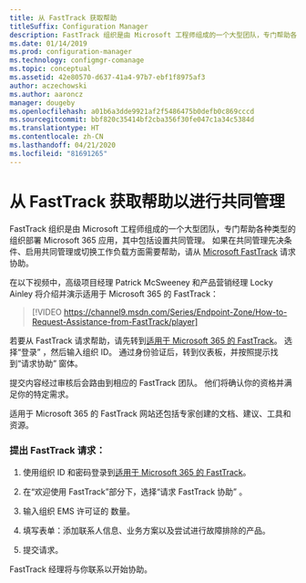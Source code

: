 ```yaml
---
title: 从 FastTrack 获取帮助
titleSuffix: Configuration Manager
description: FastTrack 组织是由 Microsoft 工程师组成的一个大型团队，专门帮助各种类型的组织部署 Microsoft 365
ms.date: 01/14/2019
ms.prod: configuration-manager
ms.technology: configmgr-comanage
ms.topic: conceptual
ms.assetid: 42e80570-d637-41a4-97b7-ebf1f8975af3
author: aczechowski
ms.author: aaroncz
manager: dougeby
ms.openlocfilehash: a01b6a3dde9921af2f5486475b0defb0c869cccd
ms.sourcegitcommit: bbf820c35414bf2cba356f30fe047c1a34c5384d
ms.translationtype: HT
ms.contentlocale: zh-CN
ms.lasthandoff: 04/21/2020
ms.locfileid: "81691265"
---
```

# <a name="get-help-from-fasttrack-for-co-management"></a>从 FastTrack 获取帮助以进行共同管理

FastTrack 组织是由 Microsoft 工程师组成的一个大型团队，专门帮助各种类型的组织部署 Microsoft 365 应用，其中包括设置共同管理。 如果在共同管理先决条件、启用共同管理或切换工作负载方面需要帮助，请从 [Microsoft FastTrack](https://Microsoft.com/FastTrack/) 请求协助。 

在以下视频中，高级项目经理 Patrick McSweeney 和产品营销经理 Locky Ainley 将介绍并演示适用于 Microsoft 365 的 FastTrack：

> [!VIDEO https://channel9.msdn.com/Series/Endpoint-Zone/How-to-Request-Assistance-from-FastTrack/player]

若要从 FastTrack 请求帮助，请先转到[适用于 Microsoft 365 的 FastTrack](https://fasttrack.microsoft.com/microsoft365/capabilities?view=security)。 选择“登录”  ，然后输入组织 ID。 通过身份验证后，转到仪表板，并按照提示找到“请求协助”  窗体。

提交内容经过审核后会路由到相应的 FastTrack 团队。 他们将确认你的资格并满足你的特定需求。 

适用于 Microsoft 365 的 FastTrack 网站还包括专家创建的文档、建议、工具和资源。


### <a name="make-a-fasttrack-request"></a>提出 FastTrack 请求：

1. 使用组织 ID 和密码登录到[适用于 Microsoft 365 的 FastTrack](https://fasttrack.microsoft.com/microsoft365/capabilities?view=security)。  

2. 在“欢迎使用 FastTrack”部分下，选择“请求 FastTrack 协助”  。  

3. 输入组织 EMS 许可证的  数量。  

4. 填写表单：添加联系人信息、业务方案以及尝试进行故障排除的产品。

5. 提交请求。 

FastTrack 经理将与你联系以开始协助。
